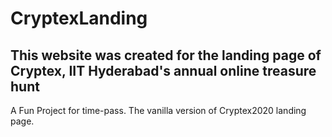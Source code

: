 # CryptexLanding
## This website was created for the landing page of Cryptex, IIT Hyderabad's annual online treasure hunt 
A Fun Project for time-pass. The vanilla version of Cryptex2020 landing page.
